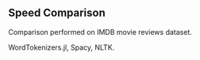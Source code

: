 ## Speed Comparison
Comparison performed on IMDB movie reviews dataset.

WordTokenizers.jl, Spacy, NLTK.

